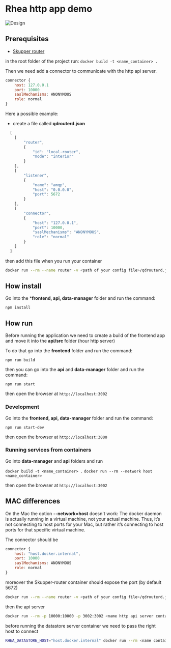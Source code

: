 # Rhea http app demo

![Design](https://user-images.githubusercontent.com/79913332/154068275-7225840e-eea0-4968-9904-1fac966562d6.png)

## Prerequisites

- [Skupper router](https://github.com/skupperproject/skupper-router)

in the root folder of the project run:
`docker build -t <name_container> .`

Then we need add a connector to communicate with the http api server.

``` javascript
connector {
    host: 127.0.0.1
    port: 10000
    saslMechanisms: ANONYMOUS
    role: normal
}
```

Here a possible example:

- create a file called **qdrouterd.json**

``` javascript
  [
    [
        "router",
        {
            "id": "local-router",
            "mode": "interior"
        }
    ],
    [
        "listener",
        {
            "name": "amqp",
            "host": "0.0.0.0",
            "port": 5672
        }
    ],
    [
        "connector",
        {
            "host": "127.0.0.1", 
            "port": 10000,
            "saslMechanisms": "ANONYMOUS",
            "role": "normal"
        }
    ]
  ]
```

then add this file when you run your container

``` bash
docker run --rm --name router -v <path of your config file>/qdrouterd.json:/tmp/qdrouterd.json:Z -e QDROUTERD_CONF_TYPE=json --network host  <name container>
```

## How install

Go into the ***frontend, api, data-manager** folder and run the command:

`npm install`

## How run

Before running the application we need to create a build of the frontend app and move it into the **api/src** folder (hour http server)

To do that go into the **frontend** folder and run the command:

```npm run build```

then you can go into the **api** and **data-manager** folder and run the command:

`npm run start`

then open the browser at `http://localhost:3002`

### Development

Go into the **frontend, api, data-manager**  folder and run the command:

`npm run start-dev`

then open the browser at `http://localhost:3000`

### Running services from containers

Go into **data-manager** and **api** folders and run

`docker build -t <name_container> .`
`docker run --rm --network host <name_container>`

then open the browser at `http://localhost:3002`

## MAC differences

On the Mac the option **--network=host** doesn't work: The docker daemon is actually running in a virtual machine, not your actual machine. Thus, it’s not connecting to host ports for your Mac, but rather it’s connecting to host ports for that specific virtual machine.

The connector should be

``` javascript
connector {
    host: "host.docker.internal",
    port: 10000
    saslMechanisms: ANONYMOUS
    role: normal
}
```

moreover the Skupper-router container should expose the port (by default 5672)

``` bash
docker run --rm --name router -v <path of your config file>/qdrouterd.json:/tmp/qdrouterd.json:Z -e QDROUTERD_CONF_TYPE=json -p <BROKER_PORT_HOST>:<BROKER_PORT_CONTAINER>  <name container>
```

then the api server

``` bash
docker run --rm -p 10000:10000 -p 3002:3002 <name http api server container>
```

before running the datastore server container we need to pass the right host to connect

```bash
RHEA_DATASTORE_HOST="host.docker.internal" docker run --rm <name container>
```
